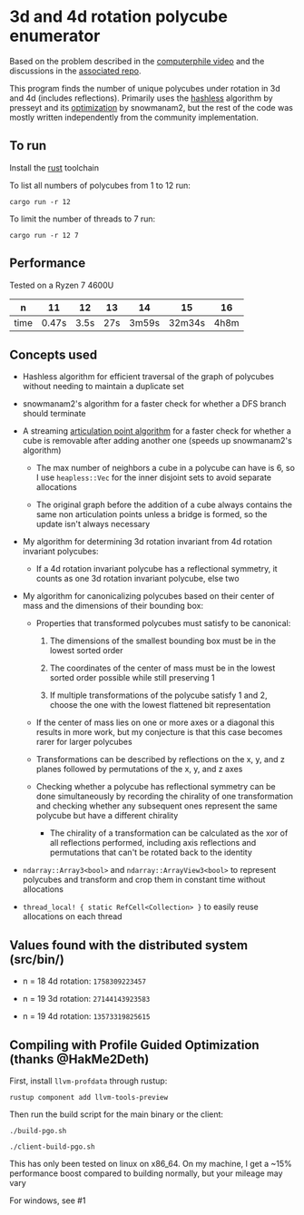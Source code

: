 # 3d and 4d rotation polycube enumerator

Based on the problem described in the [computerphile video](https://www.youtube.com/watch?v=g9n0a0644B4) and the discussions in the [associated repo](https://github.com/mikepound/opencubes).

This program finds the number of unique polycubes under rotation in 3d and 4d (includes reflections). Primarily uses the [hashless](https://github.com/mikepound/opencubes/issues/11) algorithm by presseyt and its [optimization](https://github.com/mikepound/opencubes/issues/49) by snowmanam2, but the rest of the code was mostly written independently from the community implementation.

## To run

Install the [rust](https://www.rust-lang.org/tools/install) toolchain

To list all numbers of polycubes from 1 to 12 run:

```
cargo run -r 12
```

To limit the number of threads to 7 run:

```
cargo run -r 12 7
```

## Performance

Tested on a Ryzen 7 4600U

| n | 11 | 12 | 13 | 14 | 15 | 16 |
| --- | --- | --- | --- | --- | --- | --- |
| time | 0.47s | 3.5s | 27s | 3m59s | 32m34s | 4h8m |

## Concepts used

* Hashless algorithm for efficient traversal of the graph of polycubes without needing to maintain a duplicate set

* snowmanam2's algorithm for a faster check for whether a DFS branch should terminate

* A streaming [articulation point algorithm](https://people.cs.umass.edu/~mcgregor/papers/05-tcs.pdf) for a faster check for whether a cube is removable after adding another one (speeds up snowmanam2's algorithm)

    * The max number of neighbors a cube in a polycube can have is 6, so I use ```heapless::Vec``` for the inner disjoint sets to avoid separate allocations

    * The original graph before the addition of a cube always contains the same non articulation points unless a bridge is formed, so the update isn't always necessary

* My algorithm for determining 3d rotation invariant from 4d rotation invariant polycubes:

    * If a 4d rotation invariant polycube has a reflectional symmetry, it counts as one 3d rotation invariant polycube, else two

* My algorithm for canonicalizing polycubes based on their center of mass and the dimensions of their bounding box:

    * Properties that transformed polycubes must satisfy to be canonical:

        1. The dimensions of the smallest bounding box must be in the lowest sorted order

        2. The coordinates of the center of mass must be in the lowest sorted order possible while still preserving 1

        3. If multiple transformations of the polycube satisfy 1 and 2, choose the one with the lowest flattened bit representation

    * If the center of mass lies on one or more axes or a diagonal this results in more work, but my conjecture is that this case becomes rarer for larger polycubes

    * Transformations can be described by reflections on the x, y, and z planes followed by permutations of the x, y, and z axes

    * Checking whether a polycube has reflectional symmetry can be done simultaneously by recording the chirality of one transformation and checking whether any subsequent ones represent the same polycube but have a different chirality

        * The chirality of a transformation can be calculated as the xor of all reflections performed, including axis reflections and permutations that can't be rotated back to the identity

* ```ndarray::Array3<bool>``` and ```ndarray::ArrayView3<bool>``` to represent polycubes and transform and crop them in constant time without allocations

* ```thread_local! { static RefCell<Collection> }``` to easily reuse allocations on each thread

## Values found with the distributed system (src/bin/)

* n = 18 4d rotation: `1758309223457`

* n = 19 3d rotation: `27144143923583`

* n = 19 4d rotation: `13573319825615`

## Compiling with Profile Guided Optimization (thanks @HakMe2Deth)

First, install ```llvm-profdata``` through rustup:

```
rustup component add llvm-tools-preview
```

Then run the build script for the main binary or the client:

```
./build-pgo.sh
```

```
./client-build-pgo.sh
```

This has only been tested on linux on x86_64. On my machine, I get a ~15% performance boost compared to building normally, but your mileage may vary

For windows, see #1
